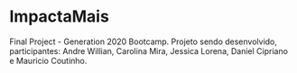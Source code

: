 # ImpactaMais
Final Project - Generation 2020 Bootcamp.
Projeto sendo desenvolvido, participantes: Andre Willian, Carolina Mira, Jessica Lorena, Daniel Cipriano e Mauricio Coutinho.
